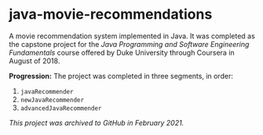 # java-movie-recommendations
A movie recommendation system implemented in Java. It was completed as the capstone project for the *Java Programming and Software Engineering Fundamentals* course offered by Duke University through Coursera in August of 2018.

**Progression:**
The project was completed in three segments, in order:
1. `javaRecommender`
2. `newJavaRecommender`
3. `advancedJavaRecommender`

*This project was archived to GitHub in February 2021.*
